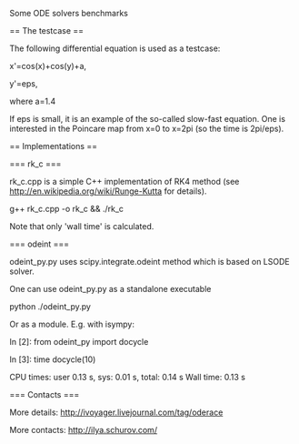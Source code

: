 Some ODE solvers benchmarks

== The testcase ==

The following differential equation is used as a testcase:

x'=cos(x)+cos(y)+a,

y'=eps,

where a=1.4

If eps is small, it is an example of the so-called slow-fast equation. One is interested in the Poincare map from x=0 to x=2pi (so the time is 2pi/eps).

== Implementations ==

=== rk_c ===

rk_c.cpp is a simple C++ implementation of RK4 method (see http://en.wikipedia.org/wiki/Runge-Kutta for details). 

g++ rk_c.cpp -o rk_c && ./rk_c

Note that only 'wall time' is calculated.

=== odeint ===

odeint_py.py uses scipy.integrate.odeint method which is based on LSODE solver.

One can use odeint_py.py as a standalone executable

python ./odeint_py.py

Or as a module. E.g. with isympy:

In [2]: from odeint_py import docycle

In [3]: time docycle(10)

CPU times: user 0.13 s, sys: 0.01 s, total: 0.14 s
Wall time: 0.13 s

=== Contacts ===

More details: http://ivoyager.livejournal.com/tag/oderace

More contacts: http://ilya.schurov.com/

